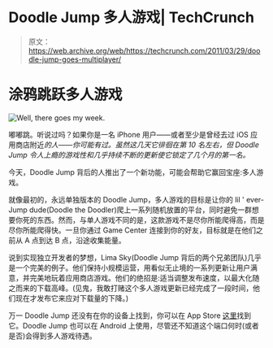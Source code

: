 # Doodle Jump 多人游戏| TechCrunch

> 原文：<https://web.archive.org/web/https://techcrunch.com/2011/03/29/doodle-jump-goes-multiplayer/>

# 涂鸦跳跃多人游戏

![](img/804c61706b6bf04fddf0167351a3041f.png "Well, there goes my week.")

嘟嘟跳。听说过吗？如果你是一名 iPhone 用户——或者至少是曾经去过 iOS 应用商店附近*的人——你可能有过。虽然这几天它徘徊在第 10 名左右，但 Doodle Jump 令人上瘾的游戏性和几乎持续不断的更新使它锁定了几个月的第一名。*

今天，Doodle Jump 背后的人推出了一个新功能，可能会帮助它赢回宝座:多人游戏。

就像最初的，永远单独版本的 Doodle Jump，多人游戏的目标是让你的 lil ' ever-Jump dude(Doodle the Doodler)爬上一系列随机放置的平台，同时避免一群想要你死的东西。然而，与单人游戏不同的是，这款游戏不是尽你所能爬得高，而是尽你所能爬得快。一旦你通过 Game Center 连接到你的好友，目标就是在他们之前从 A 点到达 B 点，沿途收集能量。

说到实现独立开发者的梦想，Lima Sky(Doodle Jump 背后的两个兄弟团队)几乎是一个完美的例子。他们保持小规模运营，用看似无止境的一系列更新让用户满意，并完美地玩着应用商店游戏。他们的绝招是:适当调整发布速度，以最大化随之而来的下载高峰。(见鬼，我敢打赌这个多人游戏更新已经完成了一段时间，他们现在才发布它来应对下载量的下降。)

万一 Doodle Jump 还没有在你的设备上找到，你可以在 App Store [这里](https://web.archive.org/web/20230329091459/http://itunes.apple.com/us/app/doodle-jump-be-warned-insanely/id307727765?mt=8)找到它。Doodle Jump 也可以在 Android 上使用，尽管还不知道这个端口何时(或者是否)会得到多人游戏待遇。